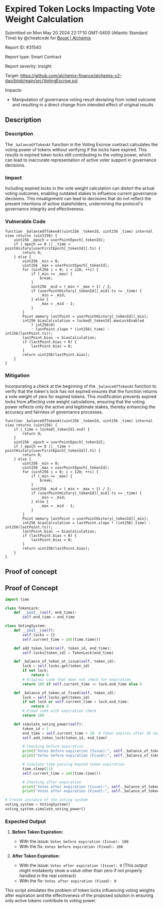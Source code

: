 
# Expired Token Locks Impacting Vote Weight Calculation

Submitted on Mon May 20 2024 22:17:10 GMT-0400 (Atlantic Standard Time) by @cheatcode for [Boost | Alchemix](https://immunefi.com/bounty/alchemix-boost/)

Report ID: #31540

Report type: Smart Contract

Report severity: Insight

Target: https://github.com/alchemix-finance/alchemix-v2-dao/blob/main/src/VotingEscrow.sol

Impacts:
- Manipulation of governance voting result deviating from voted outcome and resulting in a direct change from intended effect of original results

## Description
### Description
The `_balanceOfTokenAt` function in the Voting Escrow contract calculates the voting power of tokens without verifying if the locks have expired. This results in expired token locks still contributing to the voting power, which can lead to inaccurate representation of active voter support in governance decisions.

### Impact
Including expired locks in the vote weight calculation can distort the actual voting outcomes, enabling outdated stakes to influence current governance decisions. This misalignment can lead to decisions that do not reflect the present intentions of active stakeholders, undermining the protocol's governance integrity and effectiveness.

### Vulnerable Code
```solidity
function _balanceOfTokenAt(uint256 _tokenId, uint256 _time) internal view returns (uint256) {
    uint256 _epoch = userPointEpoch[_tokenId];
    if (_epoch == 0 || _time < pointHistory[userFirstEpoch[_tokenId]].ts) {
        return 0;
    } else {
        uint256 _min = 0;
        uint256 _max = userPointEpoch[_tokenId];
        for (uint256 i = 0; i < 128; ++i) {
            if (_min >= _max) {
                break;
            }
            uint256 _mid = (_min + _max + 1) / 2;
            if (userPointHistory[_tokenId][_mid].ts <= _time) {
                _min = _mid;
            } else {
                _max = _mid - 1;
            }
        }
        Point memory lastPoint = userPointHistory[_tokenId][_min];
        int256 biasCalculation = locked[_tokenId].maxLockEnabled
            ? int256(0)
            : lastPoint.slope * (int256(_time) - int256(lastPoint.ts));
        lastPoint.bias -= biasCalculation;
        if (lastPoint.bias < 0) {
            lastPoint.bias = 0;
        }
        return uint256(lastPoint.bias);
    }
}
```
### Mitigation 
Incorporating a check at the beginning of the `_balanceOfTokenAt` function to verify that the token's lock has not expired ensures that the function returns a vote weight of zero for expired tokens. This modification prevents expired locks from affecting vote weight calculations, ensuring that the voting power reflects only the active and legitimate stakes, thereby enhancing the accuracy and fairness of governance processes.

```solidity
function _balanceOfTokenAt(uint256 _tokenId, uint256 _time) internal view returns (uint256) {
    if (_time > locked[_tokenId].end) {
        return 0;
    }
    uint256 _epoch = userPointEpoch[_tokenId];
    if (_epoch == 0 || _time < pointHistory[userFirstEpoch[_tokenId]].ts) {
        return 0;
    } else {
        uint256 _min = 0;
        uint256 _max = userPointEpoch[_tokenId];
        for (uint256 i = 0; i < 128; ++i) {
            if (_min >= _max) {
                break;
            }
            uint256 _mid = (_min + _max + 1) / 2;
            if (userPointHistory[_tokenId][_mid].ts <= _time) {
                _min = _mid;
            } else {
                _max = _mid - 1;
            }
        }
        Point memory lastPoint = userPointHistory[_tokenId][_min];
        int256 biasCalculation = lastPoint.slope * (int256(_time) - int256(lastPoint.ts));
        lastPoint.bias -= biasCalculation;
        if (lastPoint.bias < 0) {
            lastPoint.bias = 0;
        }
        return uint256(lastPoint.bias);
    }
}
```

        
## Proof of concept
## Proof of Concept

```python
import time

class TokenLock:
    def __init__(self, end_time):
        self.end_time = end_time

class VotingSystem:
    def __init__(self):
        self.locks = {}
        self.current_time = int(time.time())

    def add_token_lock(self, token_id, end_time):
        self.locks[token_id] = TokenLock(end_time)

    def _balance_of_token_at_issue(self, token_id):
        lock = self.locks.get(token_id)
        if not lock:
            return 0
        # Original code that does not check for expiration
        return 100 if self.current_time <= lock.end_time else 0

    def _balance_of_token_at_fixed(self, token_id):
        lock = self.locks.get(token_id)
        if not lock or self.current_time > lock.end_time:
            return 0
        # Fixed code with expiration check
        return 100

    def simulate_voting_power(self):
        token_id = 1
        end_time = self.current_time + 10  # Token expires after 10 seconds
        self.add_token_lock(token_id, end_time)

        # Checking before expiration
        print("Votes before expiration (Issue):", self._balance_of_token_at_issue(token_id))
        print("Votes before expiration (Fixed):", self._balance_of_token_at_fixed(token_id))

        # Simulate time passing beyond token expiration
        time.sleep(11)
        self.current_time = int(time.time())

        # Checking after expiration
        print("Votes after expiration (Issue):", self._balance_of_token_at_issue(token_id))
        print("Votes after expiration (Fixed):", self._balance_of_token_at_fixed(token_id))

# Create instance of the voting system
voting_system = VotingSystem()
voting_system.simulate_voting_power()
```

### Expected Output

1. **Before Token Expiration:**
   - With the issue: `Votes before expiration (Issue): 100`
   - With the fix: `Votes before expiration (Fixed): 100`

2. **After Token Expiration:**
   - With the issue: `Votes after expiration (Issue): 0` (This output might mistakenly show a value other than zero if not properly handled in the real contract)
   - With the fix: `Votes after expiration (Fixed): 0`

This script simulates the problem of token locks influencing voting weights after expiration and the effectiveness of the proposed solution in ensuring only active tokens contribute to voting power.